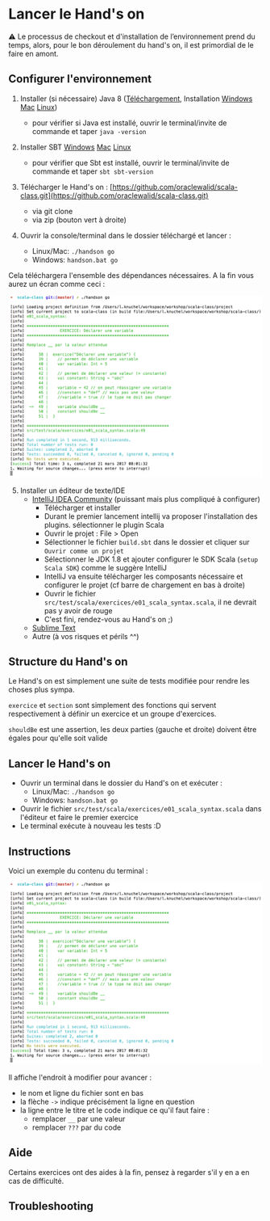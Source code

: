 # Lancer le Hand's on

:warning: Le processus de checkout et d'installation de l’environnement  prend du temps, alors, pour le bon déroulement du hand's on, il est primordial de le faire en amont.

## Configurer l'environnement

1. Installer (si nécessaire) Java 8 ([Téléchargement](http://www.oracle.com/technetwork/java/javase/downloads/jdk8-downloads-2133151.html), Installation [Windows](http://www.objis.com/formation-java/tutoriel-java-installation-jdk.html) [Mac](http://www.wikihow.com/Install-the-JDK-(Java-Development-Kit)-on-a-Mac) [Linux](https://tecadmin.net/install-oracle-java-8-ubuntu-via-ppa/))
    - pour vérifier si Java est installé, ouvrir le terminal/invite de commande et taper `java -version`
    
2. Installer SBT [Windows](http://www.scala-sbt.org/release/docs/Installing-sbt-on-Windows.html) [Mac](http://www.scala-sbt.org/release/docs/Installing-sbt-on-Mac.html) [Linux](http://www.scala-sbt.org/release/docs/Installing-sbt-on-Linux.html)
    - pour vérifier que Sbt est installé, ouvrir le terminal/invite de commande et taper `sbt sbt-version`
3. Télécharger le Hand's on : [https://github.com/oraclewalid/scala-class.git](https://github.com/oraclewalid/scala-class.git)
    - via git clone
    - via zip (bouton vert à droite)
4. Ouvrir la console/terminal dans le dossier téléchargé et lancer :
    - Linux/Mac: `./handson go`
    - Windows: `handson.bat go`

Cela téléchargera l'ensemble des dépendances nécessaires. A la fin vous aurez un écran comme ceci :

![handson-terminal](docs/assets/handson-terminal.png)

5. Installer un éditeur de texte/IDE
    - [IntelliJ IDEA Community](https://www.jetbrains.com/idea/download/) (puissant mais plus compliqué à configurer)
        - Télécharger et installer
        - Durant le premier lancement intellij va proposer l'installation des plugins. sélectionner le plugin Scala
        - Ouvrir le projet : File > Open
        - Sélectionner le fichier `build.sbt` dans le dossier et cliquer sur `Ouvrir comme un projet`
        - Sélectionner le JDK 1.8 et ajouter configurer le SDK Scala (`setup Scala SDK`) comme le suggère IntelliJ
        - IntelliJ va ensuite télécharger les composants nécessaire et configurer le projet (cf barre de chargement en bas à droite)
        - Ouvrir le fichier `src/test/scala/exercices/e01_scala_syntax.scala`, il ne devrait pas y avoir de rouge
        - C'est fini, rendez-vous au Hand's on ;)
    - [Sublime Text](https://www.sublimetext.com/3)
    - Autre (à vos risques et périls ^^)

## Structure du Hand's on

Le Hand's on est simplement une suite de tests modifiée pour rendre les choses plus sympa.

`exercice` et `section` sont simplement des fonctions qui servent respectivement à définir un exercice et un groupe d'exercices.

`shouldBe` est une assertion, les deux parties (gauche et droite) doivent être égales pour qu'elle soit valide

## Lancer le Hand's on

- Ouvrir un terminal dans le dossier du Hand's on et exécuter :
    - Linux/Mac: `./handson go`
    - Windows: `handson.bat go`
- Ouvrir le fichier `src/test/scala/exercices/e01_scala_syntax.scala` dans l'éditeur et faire le premier exercice
- Le terminal exécute à nouveau les tests :D

## Instructions

Voici un exemple du contenu du terminal :

![handson-terminal](docs/assets/handson-terminal.png)

Il affiche l'endroit à modifier pour avancer :

- le nom et ligne du fichier sont en bas
- la flèche `->` indique précisément la ligne en question
- la ligne entre le titre et le code indique ce qu'il faut faire :
    - remplacer `__` par une valeur
    - remplacer `???` par du code

## Aide

Certains exercices ont des aides à la fin, pensez à regarder s'il y en a en cas de difficulté.

## Troubleshooting

